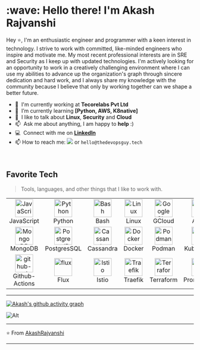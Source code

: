<h1 align="left" id="akash-title">:wave: Hello there! I'm Akash Rajvanshi</h1>

Hey ⭐, I'm an enthusiastic engineer and programmer with a keen interest in technology. I strive to work with committed, like-minded engineers who inspire and motivate me. My most recent professional interests are in SRE and Security as I keep up with updated technologies.
I'm actively looking for an opportunity to work in a creatively challenging environment where I can use my abilities to advance up the organization's graph through sincere dedication and hard work, and I always share my knowledge with the community because I believe that only by working together can we shape a better future.

- :office: &nbsp;I'm currently working at **Tecorelabs Pvt Ltd**
- :seedling: &nbsp;I’m currently learning **[Python, AWS, K8native]**
- :speech_balloon: &nbsp;I like to talk about **Linux**, **Security** and **Cloud**
- :mailbox: &nbsp;Ask me about anything, I am happy to **help** :)
- :computer: &nbsp;Connect with me on **[LinkedIn]**
- 📫 How to reach me: <a href="https://twitter.com/intent/follow?screen_name=Akash_Rajvanshi&tw_p=followbutton"><img src="https://img.shields.io/twitter/follow/Akash_Rajvanshi?label=%40Akash_Rajvanshi&style=social"></a> or `hello@thedevopsguy.tech`

<br>

<h2 align="left" id="devops">Favorite Tech</h2>

> Tools, languages, and other things that I like to work with.

<table align="center">
  <tr>
    <td align="center" width="96">
      <a href="#devops">
        <img src="https://upload.wikimedia.org/wikipedia/commons/thumb/9/99/Unofficial_JavaScript_logo_2.svg/1024px-Unofficial_JavaScript_logo_2.svg.png" width="48" height="48" alt="JavaScript" />
      </a>
      <br>JavaScript
    </td>
    <td align="center" width="96">
      <a href="#devops">
        <img src="https://upload.wikimedia.org/wikipedia/commons/thumb/c/c3/Python-logo-notext.svg/1200px-Python-logo-notext.svg.png" width="48" height="48" alt="Python" />
      </a>
      <br>Python
    </td>
        <td align="center" width="96">
      <a href="#devops">
        <img src="https://bashlogo.com/img/symbol/png/full_colored_dark.png" width="48" height="48" alt="Bash" />
      </a>
      <br>Bash
    </td>
    <td align="center" width="96">
      <a href="#devops" >
        <img src="https://camo.githubusercontent.com/d7574156c7a1844d3c2907bae0e76254cca759290c08e08a6ef2bd7543c8c0ca/68747470733a2f2f692e6962622e636f2f737331374b47302f63376238313133323437666563643833626439623565643562643366333464352d72656d6f766562672d707265766965772e706e67" width="48" height="48" alt="Linux" />
      </a>
      <br>Linux
    </td>
    <td align="center" width="96">
      <a href="#devops" >
        <img src="https://brandeps.com/logo-download/G/Google-Cloud-logo-vector-01.svg" width="48" height="48" alt="Google Cloud" />
      </a>
      <br>GCloud
    </td>
    <td align="center" width="96">
      <a href="#devops">
        <img src="https://i.ibb.co/jDGr3z0/azure-removebg-preview.png" width="48" height="48" alt="Azure" />
      </a>
      <br>Azure
    </td>
        <td align="center" width="96">
      <a href="#devops">
        <img src="https://landscape.cncf.io/logos/amazon-elastic-kubernetes-service-distro-amazon-eks-d.svg" width="48" height="48" alt="Azure" />
      </a>
      <br>AWS
    </td>
        <td align="center" width="96">
      <a href="#devops" >
        <img src="https://upload.wikimedia.org/wikipedia/commons/thumb/3/3f/Git_icon.svg/1200px-Git_icon.svg.png" width="48" height="48" alt="Git" />
      </a>
      <br>Git
    </td>
    </tr>
    <tr>
     <td align="center" width="96">
      <a href="#devops" >
        <img src="https://i.ibb.co/QXHcMvM/58481021cef1014c0b5e494b.png" width="48" height="48" alt="Mongo DB" />
      </a>
      <br>MongoDB
    </td>
         <td align="center" width="96">
      <a href="#devops" >
        <img src="https://upload.wikimedia.org/wikipedia/commons/2/29/Postgresql_elephant.svg" width="48" height="48" alt="PostgresqlDB" />
      </a>
      <br>PostgresSQL
    </td>
        </td>
         <td align="center" width="96">
      <a href="#devops" >
        <img src="https://landscape.cncf.io/logos/cassandra.svg" width="48" height="48" alt="Cassandra" />
      </a>
      <br>Cassandra
    </td>
     <td align="center" width="96">
      <a href="#devops" >
        <img src="./images/docker.svg" width="48" height="48" alt="Docker" />
      </a>
      <br>Docker
    </td>
         <td align="center" width="96">
      <a href="#devops" >
        <img src="https://landscape.cncf.io/logos/podman.svg" width="48" height="48" alt="Podman" />
      </a>
      <br>Podman
    </td>
             <td align="center" width="96">
      <a href="#devops" >
        <img src="https://landscape.cncf.io/logos/kubernetes.svg" width="48" height="48" alt="Kubernetes" />
      </a>
      <br>Kubernetes
    </td>
        </td>
             <td align="center" width="96">
      <a href="#devops" >
        <img src="https://landscape.cncf.io/logos/helm.svg" width="48" height="48" alt="Helm" />
      </a>
      <br>Helm
    </td>
            </td>
             <td align="center" width="96">
      <a href="#devops" >
        <img src="https://landscape.cncf.io/logos/atlassian-member.svg" width="48" height="48" alt="Jira" />
      </a>
      <br>Jira
    </td>
    </tr>
   <tr>
    <td align="center" width="96">
      <a href="#devops" >
        <img src="https://landscape.cncf.io/logos/git-hub-actions.svg" width="48" height="48" alt="github-actions" />
      </a>
      <br>Github-Actions
    </td>
    <td align="center" width="96">
      <a href="#devops" >
        <img src="https://landscape.cncf.io/logos/flux.svg" width="48" height="48" alt="flux" />
      </a>
      <br>Flux
    </td>
        <td align="center" width="96">
      <a href="#devops" >
        <img src="https://landscape.cncf.io/logos/istio.svg" width="48" height="48" alt="Istio" />
      </a>
      <br>Istio
    </td>
            <td align="center" width="96">
      <a href="#devops" >
        <img src="https://landscape.cncf.io/logos/traefik.svg" width="48" height="48" alt="Traefik" />
      </a>
      <br>Traefik
    </td>
                <td align="center" width="96">
      <a href="#devops" >
        <img src="https://landscape.cncf.io/logos/terraform.svg" width="48" height="48" alt="Terraform" />
      </a>
      <br>Terraform
    </td>
                    <td align="center" width="96">
      <a href="#devops" >
        <img src="https://landscape.cncf.io/logos/prometheus.svg" width="48" height="48" alt="Prometheus" />
      </a>
      <br>Prometheus
    </td>
                        <td align="center" width="96">
      <a href="#devops" >
        <img src="https://landscape.cncf.io/logos/grafana.svg" width="48" height="48" alt="Grafana" />
      </a>
      <br>Grafana
    </td>
        </td>
                        <td align="center" width="96">
      <a href="#devops" >
        <img src="https://landscape.cncf.io/logos/graylog.svg" width="48" height="48" alt="Graylog" />
      </a>
      <br>Graylog
    </td>
  </tr>

</table>

---

[linkedin]: https://www.linkedin.com/in/akash-rajvanshi "LinkedIn"
[twitter]: https://twitter.com/Akash_Rajvanshi "Twitter"


[![Akash's github activity graph](https://activity-graph.herokuapp.com/graph?username=AkashRajvanshi&theme=react-dark)](https://github.com/AkashRajvanshi)


![Alt](https://repobeats.axiom.co/api/embed/bad8e8356ec865cafda06f55f345e5913e6b9059.svg "Repobeats analytics image")

---

⭐️ From [AkashRajvanshi](https://github.com/AkashRajvanshi)

---
